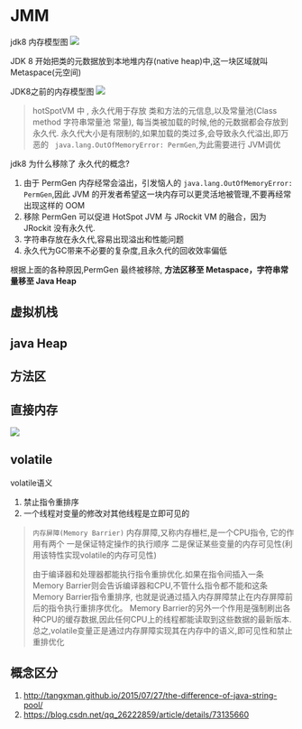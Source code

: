 # JMM


jdk8 内存模型图
![](https://gitee.com/niubenwsl/image_repo/raw/master/image/java/20210408223411.png)

JDK 8 开始把类的元数据放到本地堆内存(native heap)中,这一块区域就叫 Metaspace(元空间)

JDK8之前的内存模型图
![](https://gitee.com/niubenwsl/image_repo/raw/master/image/java/20210408223505.png)

> hotSpotVM 中 , 永久代用于存放 类和方法的元信息,以及常量池(Class method 字符串常量池 常量), 每当类被加载的时候,他的元数据都会存放到 永久代.
> 永久代大小是有限制的,如果加载的类过多,会导致永久代溢出,即万恶的 ` java.lang.OutOfMemoryError: PermGen`,为此需要进行 JVM调优

jdk8 为什么移除了 永久代的概念?
1. 由于 PermGen 内存经常会溢出，引发恼人的 `java.lang.OutOfMemoryError: PermGen`,因此 JVM 的开发者希望这一块内存可以更灵活地被管理,不要再经常出现这样的 OOM
2. 移除 PermGen 可以促进 HotSpot JVM 与 JRockit VM 的融合，因为 JRockit 没有永久代.
3. 字符串存放在永久代,容易出现溢出和性能问题
4. 永久代为GC带来不必要的复杂度,且永久代的回收效率偏低

根据上面的各种原因,PermGen 最终被移除, **方法区移至 Metaspace，字符串常量移至 Java Heap**

## 虚拟机栈


## java Heap



## 方法区



## 直接内存

![](https://gitee.com/niubenwsl/image_repo/raw/master/image/java/20210408224902.png)



## volatile

volatile语义
1. 禁止指令重排序
2. 一个线程对变量的修改对其他线程是立即可见的

> `内存屏障(Memory Barrier)`
> 内存屏障,又称内存栅栏,是一个CPU指令, 它的作用有两个
> 一是保证特定操作的执行顺序
> 二是保证某些变量的内存可见性(利用该特性实现volatile的内存可见性)
> 
> 由于编译器和处理器都能执行指令重排优化.如果在指令间插入一条Memory Barrier则会告诉编译器和CPU,不管什么指令都不能和这条Memory Barrier指令重排序, 也就是说通过插入内存屏障禁止在内存屏障前后的指令执行重排序优化。
> Memory Barrier的另外一个作用是强制刷出各种CPU的缓存数据,因此任何CPU上的线程都能读取到这些数据的最新版本.
> 总之,volatile变量正是通过内存屏障实现其在内存中的语义,即可见性和禁止重排优化





## 概念区分
1. http://tangxman.github.io/2015/07/27/the-difference-of-java-string-pool/
2. https://blog.csdn.net/qq_26222859/article/details/73135660























